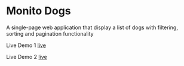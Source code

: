 # Monito Dogs

A single-page web application that display a list of dogs with filtering, sorting and pagination functionality

Live Demo 1 [live](https://themonitodogs.netlify.app/)

Live Demo 2 [live](https://monito-dogs-git-update-repo-dorcasojs-projects.vercel.app/)
